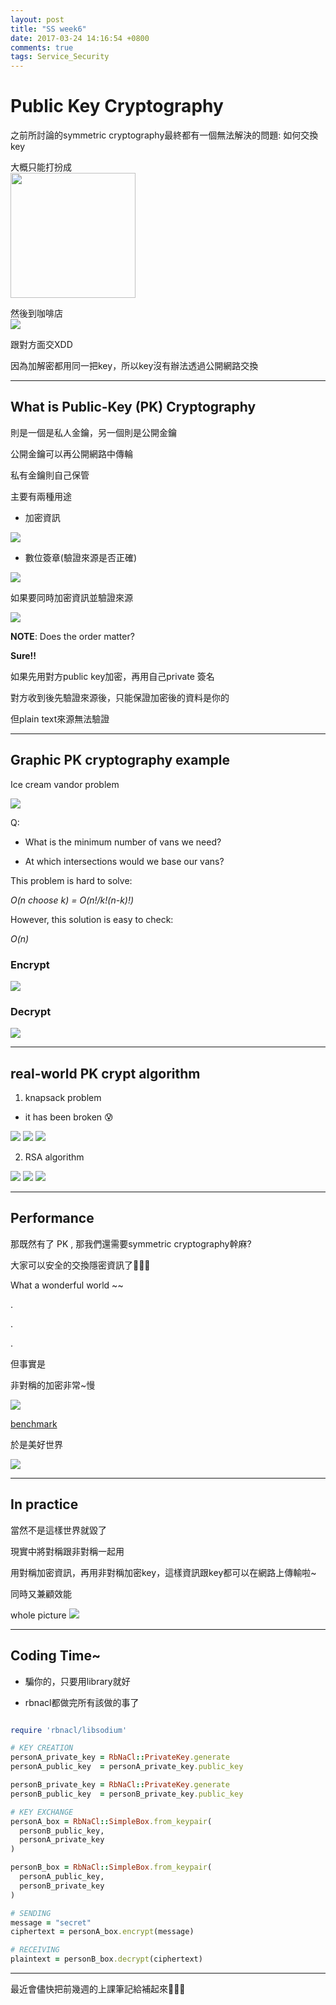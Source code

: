 ```yaml
---
layout: post
title: "SS week6"
date: 2017-03-24 14:16:54 +0800
comments: true
tags: Service_Security
---
```


# Public Key Cryptography

<!--more-->

之前所討論的symmetric cryptography最終都有一個無法解決的問題:
如何交換key

大概只能打扮成
<br>
<img src="{{root_url}}/images/fun/heisenberg.jpg" height= '200px' width="200px">

然後到咖啡店
<br>
<img src="{{root_url}}/images/fun/behind_newspaper.jpg">

跟對方面交XDD

因為加解密都用同一把key，所以key沒有辦法透過公開網路交換

---

## What is Public-Key (PK) Cryptography
則是一個是私人金鑰，另一個則是公開金鑰

公開金鑰可以再公開網路中傳輪

私有金鑰則自己保管

主要有兩種用途

- 加密資訊

<img src="{{root_url}}/images/studynotes/secure.png">

- 數位簽章(驗證來源是否正確)

<img src="{{root_url}}/images/studynotes/signing.png">

如果要同時加密資訊並驗證來源

<img src="{{root_url}}/images/studynotes/confidentiality_non-repu.png">

**NOTE**: Does the order matter?

**Sure!!**

如果先用對方public key加密，再用自己private 簽名

對方收到後先驗證來源後，只能保證加密後的資料是你的

但plain text來源無法驗證

---

## Graphic PK cryptography example

Ice cream vandor problem

<img src="{{root_url}}/images/studynotes/icecreamvendor.png" >

Q:

- What is the minimum number of vans we need?

- At which intersections would we base our vans?

This problem is hard to solve:

*O(n choose k) = O(n!/k!(n-k)!)*

However, this solution is easy to check:

*O(n)*

### Encrypt

<img src="{{root_url}}/images/studynotes/pkencry.png" >

### Decrypt

<img src="{{root_url}}/images/studynotes/pkdecry.png" >

---

## real-world PK crypt algorithm

1. knapsack problem

- it has been broken 😰

<img src="{{root_url}}/images/studynotes/knapsackkeygen.png" >

<img src="{{root_url}}/images/studynotes/knapsackencry.png" >

<img src="{{root_url}}/images/studynotes/knapsackdecry.png" >


2. RSA algorithm

<img src="{{root_url}}/images/studynotes/rsakeygen.png" >

<img src="{{root_url}}/images/studynotes/rsaencry.png" >

<img src="{{root_url}}/images/studynotes/rsadecry.png" >

---

## Performance

那既然有了 PK , 那我們還需要symmetric cryptography幹麻?

大家可以安全的交換隱密資訊了💪💪💪

What a wonderful world ~~

.

.

.

但事實是

非對稱的加密非常~慢

<img src="{{root_url}}/images/studynotes/aesrsabench.png">

[benchmark](https://github.com/ISS-Security/demo_crypto/blob/master/sk_vs_pk_bench.rb)

於是美好世界

<img src="https://media.giphy.com/media/ZNKzkUzkRx75C/giphy.gif">

---

## In practice

當然不是這樣世界就毀了

現實中將對稱跟非對稱一起用

用對稱加密資訊，再用非對稱加密key，這樣資訊跟key都可以在網路上傳輸啦~

同時又兼顧效能

whole picture
<img src="{{root_url}}/images/studynotes/pkplussk.png">

---

## Coding Time~

- 騙你的，只要用library就好

- rbnacl都做完所有該做的事了

``` ruby rbnacl-pk-simple_box https://github.com/ISS-Security/demo_crypto/blob/master/rbnacl/rbnacl-pk-simple_box.rb

require 'rbnacl/libsodium'

# KEY CREATION
personA_private_key = RbNaCl::PrivateKey.generate
personA_public_key  = personA_private_key.public_key

personB_private_key = RbNaCl::PrivateKey.generate
personB_public_key  = personB_private_key.public_key

# KEY EXCHANGE
personA_box = RbNaCl::SimpleBox.from_keypair(
  personB_public_key,
  personA_private_key
)

personB_box = RbNaCl::SimpleBox.from_keypair(
  personA_public_key,
  personB_private_key
)

# SENDING
message = "secret"
ciphertext = personA_box.encrypt(message)

# RECEIVING
plaintext = personB_box.decrypt(ciphertext)
```

---

最近會儘快把前幾週的上課筆記給補起來👻👻👻